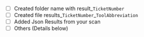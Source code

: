 <!-- Add some decryption -->

- [ ] Created folder name with result_`TicketNumber` 
- [ ] Created file results_`TicketNumber`_`ToolAbbreviation`
- [ ] Added Json Results from your scan
- [ ] Others (Details below)

<!-- 
#### Additional Notes
-  -->
